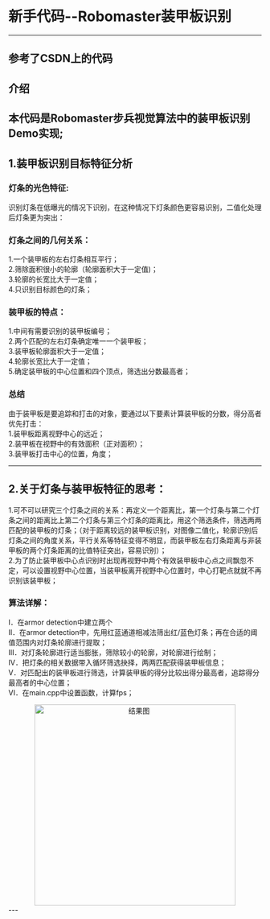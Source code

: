 # 新手代码--Robomaster装甲板识别
---
参考了CSDN上的代码
---
## 介绍  
本代码是Robomaster步兵视觉算法中的装甲板识别Demo实现;
---
## 1.装甲板识别目标特征分析
### 灯条的光色特征:
识别灯条在低曝光的情况下识别，在这种情况下灯条颜色更容易识别，二值化处理后灯条更为突出：
### 灯条之间的几何关系：
1.一个装甲板的左右灯条相互平行；<br>
2.筛除面积很小的轮廓（轮廓面积大于一定值)；<br>
3.轮廓的长宽比大于一定值；<br>
4.只识别目标颜色的灯条；<br>
### 装甲板的特点：
1.中间有需要识别的装甲板编号；<br>
2.两个匹配的左右灯条确定唯一一个装甲板；<br>
3.装甲板轮廓面积大于一定值；<br>
4.轮廓长宽比大于一定值；<br>
5.确定装甲板的中心位置和四个顶点，筛选出分数最高者；<br>
### 总结
由于装甲板是要追踪和打击的对象，要通过以下要素计算装甲板的分数，得分高者优先打击：<br>
1.装甲板距离视野中心的远近；<br>
2.装甲板在视野中的有效面积（正对面积）；<br>
3.装甲板打击中心的位置，角度；<br>

---
## 2.关于灯条与装甲板特征的思考：
 
1.可不可以研究三个灯条之间的关系：再定义一个距离比，第一个灯条与第二个灯条之间的距离比上第二个灯条与第三个灯条的距离比，用这个筛选条件，筛选两两匹配的装甲板的灯条；（对于距离较远的装甲板识别，对图像二值化，轮廓识别后灯条之间的角度关系，平行关系等特征变得不明显，而装甲板左右灯条距离与非装甲板的两个灯条距离的比值特征突出，容易识别）；<br>
2.为了防止装甲板中心点识别时出现再视野中两个有效装甲板中心点之间飘忽不定，可以设置视野中心位置，当装甲板离开视野中心位置时，中心打靶点就就不再识别该装甲板；<br>

### 算法详解：
I．在armor detection中建立两个<br>
II．在armor detection中，先用红蓝通道相减法筛出红/蓝色灯条；再在合适的阈值范围内对灯条轮廓进行提取；<br>
III．对灯条轮廓进行适当膨胀，筛除较小的轮廓，对轮廓进行绘制；<br>
IV．把灯条的相关数据带入循环筛选抉择，两两匹配获得装甲板信息；<br>
V．对匹配出的装甲板进行筛选，计算装甲板的得分比较出得分最高者，追踪得分最高者的中心位置；<br>
VI．在main.cpp中设置函数，计算fps；<br> 
<div align=center>
<img src="https://github.com/zgrRoot/armor-detection/new/master/final.jpg" width = "400" alt="结果图"/>
</div> 
---
 
